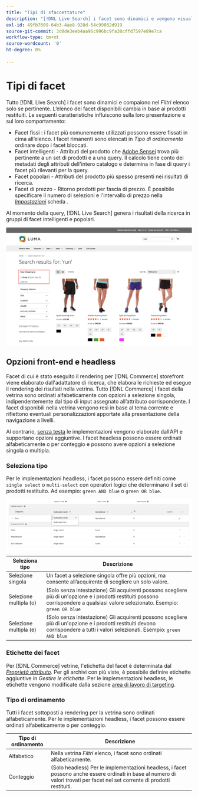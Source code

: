 ```yaml
---
title: "Tipi di sfaccettature"
description: "[!DNL Live Search] i facet sono dinamici e vengono visualizzati nell’elenco Filtri se pertinente."
exl-id: 49fb7609-64b3-4ae8-928d-54c99032d919
source-git-commit: 3d0de3eeb4aa96c996bc9fa38cffd7597e89e7ca
workflow-type: tm+mt
source-wordcount: '0'
ht-degree: 0%

---
```


# Tipi di facet

Tutto [!DNL Live Search] i facet sono dinamici e compaiono nel *Filtri* elenco solo se pertinente. L’elenco dei facet disponibili cambia in base ai prodotti restituiti. Le seguenti caratteristiche influiscono sulla loro presentazione e sul loro comportamento:

* Facet fissi : i facet più comunemente utilizzati possono essere fissati in cima all’elenco. I facet rimanenti sono elencati in *Tipo di ordinamento* ordinare dopo i facet bloccati.
* Facet intelligenti - Attributi del prodotto che [Adobe Sensei](https://www.adobe.com/sensei.html) trova più pertinente a un set di prodotti e a una query. Il calcolo tiene conto dei metadati degli attributi dell&#39;intero catalogo e determina in fase di query i facet più rilevanti per la query.
* Facet popolari - Attributi del prodotto più spesso presenti nei risultati di ricerca.
* Facet di prezzo - Ritorno prodotti per fascia di prezzo. È possibile specificare il numero di selezioni e l&#39;intervallo di prezzo nella [*Impostazioni*](settings.md) scheda .

Al momento della query, [!DNL Live Search] genera i risultati della ricerca in gruppi di facet intelligenti e popolari.

![Facet - Prezzo](assets/storefront-search-results-run-price.png)

## Opzioni front-end e headless

Facet di cui è stato eseguito il rendering per [!DNL Commerce] storefront viene elaborato dall&#39;adattatore di ricerca, che elabora le richieste ed esegue il rendering dei risultati nella vetrina. Tutto [!DNL Commerce] i facet della vetrina sono ordinati alfabeticamente con opzioni a selezione singola, indipendentemente dal tipo di input assegnato all’attributo corrispondente. I facet disponibili nella vetrina vengono resi in base al tema corrente e riflettono eventuali personalizzazioni apportate alla presentazione della navigazione a livelli.

Al contrario, [senza testa](https://developer.adobe.com/commerce/php/architecture/technical-vision/web-api/) le implementazioni vengono elaborate dall’API e supportano opzioni aggiuntive. I facet headless possono essere ordinati alfabeticamente o per conteggio e possono avere opzioni a selezione singola o multipla.

### Seleziona tipo

Per le implementazioni headless, i facet possono essere definiti come `single select` o `multi-select` con operatori logici che determinano il set di prodotti restituito. Ad esempio: `green AND blue` o `green OR blue`.

![Facet - Seleziona tipo](assets/facets-select-type.png)

| Seleziona tipo | Descrizione |
|--- |--- |
| Selezione singola | Un facet a selezione singola offre più opzioni, ma consente all’acquirente di scegliere un solo valore. |
| Selezione multipla (o) | (Solo senza intestazione) Gli acquirenti possono scegliere più di un&#39;opzione e i prodotti restituiti possono corrispondere a qualsiasi valore selezionato. Esempio: `green OR blue` |
| Selezione multipla (e) | (Solo senza intestazione) Gli acquirenti possono scegliere più di un&#39;opzione e i prodotti restituiti devono corrispondere a tutti i valori selezionati. Esempio: `green AND blue` |

### Etichette dei facet

Per [!DNL Commerce] vetrine, l&#39;etichetta del facet è determinata dal [*Proprietà attributo*](https://experienceleague.adobe.com/docs/commerce-admin/catalog/product-attributes/create/attribute-product-create.html). Per gli archivi con più viste, è possibile definire etichette aggiuntive in *Gestire le etichette*. Per le implementazioni headless, le etichette vengono modificate dalla sezione [area di lavoro di targeting](faceting-workspace.md).

### Tipo di ordinamento

Tutti i facet sottoposti a rendering per la vetrina sono ordinati alfabeticamente. Per le implementazioni headless, i facet possono essere ordinati alfabeticamente o per conteggio.

| Tipo di ordinamento | Descrizione |
|--- |--- |
| Alfabetico | Nella vetrina *Filtri* elenco, i facet sono ordinati alfabeticamente. |
| Conteggio | (Solo headless) Per le implementazioni headless, i facet possono anche essere ordinati in base al numero di valori trovati per facet nel set corrente di prodotti restituiti. |
